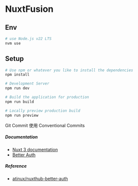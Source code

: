 # NuxtFusion

## Env
```bash
# use Node.js v22 LTS
nvm use
```

## Setup
```bash
# Use npm or whatever you like to install the dependencies
npm install

# Development Server
npm run dev

# Build the application for production
npm run build

# Locally preview production build
npm run preview
```

Git Commit 使用 Conventional Commits

##### Documentation
* [Nuxt 3 documentation](https://nuxt.com/docs/getting-started/introduction)
* [Better Auth](https://better-auth.vercel.app/docs)

##### Reference
* [atinux/nuxthub-better-auth](https://github.com/atinux/nuxthub-better-auth)